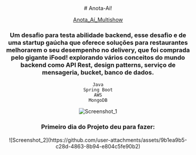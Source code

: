 <div align="center">
# Anota-Ai!
  
[Anota_Aí_Multishow](https://github.com/user-attachments/assets/523e7b1b-969c-46c0-af9d-f10521de22de)

<h3>Um desafio para testa abilidade backend, esse desafio e de uma startup gaúcha que oferece soluções para restaurantes melhorarem o seu desempenho no delivery, que foi comprada pelo gigante iFood!
explorando vários conceitos do mundo backend como API Rest, design patterns, serviço de mensageria, bucket, banco de dados.</h3>

```
Java
Spring Boot
AWS
MongoDB
```

![Screenshot_1](https://github.com/user-attachments/assets/c0a621c8-cfeb-47f6-8bd7-e2ef6a266b0b)

<h3>Primeiro dia do Projeto deu para fazer:</h3>
![Screenshot_2](https://github.com/user-attachments/assets/9b1ea9b5-c28d-4863-8b94-e804c5fe90b2)

</div>
